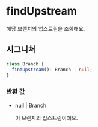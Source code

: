 # findUpstream

해당 브랜치의 업스트림을 조회해요.

## 시그니처

```ts
class Branch {
  findUpstream(): Branch | null;
}
```

### 반환 값

<ul class="param-ul">
  <li class="param-li param-li-root">
    <span class="param-type">null | Branch</span>
    <br>
    <p class="param-description">이 브랜치의 업스트림이에요.</p>
  </li>
</ul>